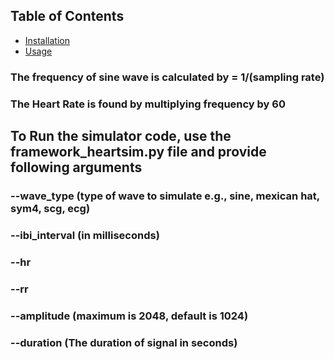 ## Table of Contents
- [Installation](#installation)
- [Usage](#usage) 


### The frequency of sine wave  is calculated by = 1/(sampling rate)
### The Heart Rate is found by multiplying frequency by 60

## To Run the simulator code, use the framework_heartsim.py file and provide following arguments
### --wave_type (type of wave to simulate e.g., sine, mexican hat, sym4, scg, ecg)
### --ibi_interval (in milliseconds)
### --hr 
### --rr
### --amplitude (maximum is 2048, default is 1024)
### --duration (The duration of signal in seconds)

